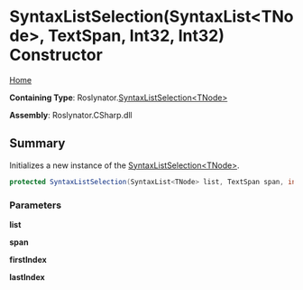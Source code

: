 # SyntaxListSelection\(SyntaxList\<TNode>, TextSpan, Int32, Int32\) Constructor

[Home](../../../README.md)

**Containing Type**: Roslynator\.[SyntaxListSelection\<TNode>](../README.md)

**Assembly**: Roslynator\.CSharp\.dll

## Summary

Initializes a new instance of the [SyntaxListSelection\<TNode>](../README.md)\.

```csharp
protected SyntaxListSelection(SyntaxList<TNode> list, TextSpan span, int firstIndex, int lastIndex)
```

### Parameters

**list**

**span**

**firstIndex**

**lastIndex**